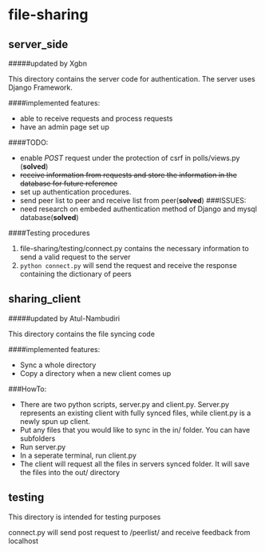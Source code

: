 # file-sharing

server_side
-----------------------------------------

#####updated by Xgbn

This directory contains the server code for authentication. The server uses Django Framework.

####implemented features:
* able to receive requests and process requests
* have an admin page set up

####TODO:
* enable _POST_ request under the protection of csrf in polls/views.py	(__solved__)
* <s>receive information from requests and store the information in the database for future reference</s>
* set up authentication procedures.
* send peer list to peer and receive list from peer(__solved__)
###ISSUES:
* need research on embeded authentication method of Django and mysql database(__solved__)


####Testing procedures
1. file-sharing/testing/connect.py contains the necessary information to send a valid request to the server
2. `python connect.py` will send the request and receive the response containing the dictionary of peers

sharing_client
-----------------------------------------

#####updated by Atul-Nambudiri

This directory contains the file syncing code

####implemented features:
* Sync a whole directory
* Copy a directory when a new client comes up

###HowTo:
* There are two python scripts, server.py and client.py. Server.py represents an existing client with fully synced files, while client.py is a newly spun up client.
* Put any files that you would like to sync in the in/ folder. You can have subfolders
* Run server.py
* In a seperate terminal, run client.py
* The client will request all the files in servers synced folder. It will save the files into the out/ directory


testing
------------------------------------------
This directory is intended for testing purposes

connect.py will send post request to /peerlist/ and receive feedback from localhost
